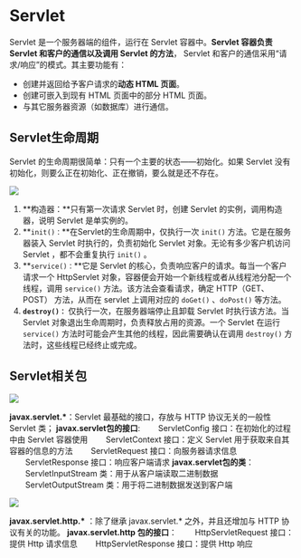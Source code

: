# Servlet

Servlet 是一个服务器端的组件，运行在 Servlet 容器中。**Servlet 容器负责 Servlet 和客户的通信以及调用 Servlet 的方法**， Servlet 和客户的通信采用“请求/响应”的模式。其主要功能有：

+ 创建并返回给予客户请求的**动态 HTML 页面**。
+ 创建可嵌入到现有 HTML 页面中的部分 HTML 页面。
+ 与其它服务器资源（如数据库）进行通信。



## Servlet生命周期

Servlet 的生命周期很简单：只有一个主要的状态——初始化。如果 Servlet 没有初始化，则要么正在初始化、正在撤销，要么就是还不存在。

![](http://ww1.sinaimg.cn/large/82c8e86egy1fdfhu9y4loj20jx0bs3zi)

1. **构造器：**只有第一次请求 Servlet 时，创建 Servlet 的实例，调用构造器，说明 Servlet 是单实例的。
2. **`init()：`**在Servlet的生命周期中，仅执行一次 `init()` 方法。它是在服务器装入 Servlet 时执行的，负责初始化 Servlet 对象。无论有多少客户机访问 Servlet ，都不会重复执行 `init()` 。
3. **`service()：`**它是 Servlet 的核心，负责响应客户的请求。每当一个客户请求一个 HttpServlet 对象，容器便会开始一个新线程或者从线程池分配一个线程，调用 `service()` 方法。该方法会查看请求，确定 HTTP（GET、POST） 方法，从而在 servlet 上调用对应的 `doGet()` 、`doPost()` 等方法。
4. **`destroy()：`** 仅执行一次，在服务器端停止且卸载 Servlet 时执行该方法。当 Servlet 对象退出生命周期时，负责释放占用的资源。一个 Servlet 在运行 `service()` 方法时可能会产生其他的线程，因此需要确认在调用 `destroy()` 方法时，这些线程已经终止或完成。

## Servlet相关包

![](http://ww1.sinaimg.cn/large/82c8e86egy1fdlnrah12fj20go0830ta)

**javax.servlet.\***：Servlet 最基础的接口，存放与 HTTP 协议无关的一般性 Servlet 类；
**javax.servlet包的接口**:
　　ServletConfig 接口：在初始化的过程中由 Servlet 容器使用
　　ServletContext 接口：定义 Servlet 用于获取来自其容器的信息的方法
　　ServletRequest 接口：向服务器请求信息
　　ServletResponse 接口：响应客户端请求
**javax.servlet包的类**：
　　ServletInputStream 类：用于从客户端读取二进制数据
　　ServletOutputStream 类：用于将二进制数据发送到客户端

![](http://ww1.sinaimg.cn/large/82c8e86egy1fdlnttnqyij20ku0460t1)

**javax.servlet.http.\*** ：除了继承 javax.servlet.*  之外，并且还增加与 HTTP 协议有关的功能。
**javax.servlet.http 包的接口**：
　　HttpServletRequest 接口：提供 Http 请求信息
　　HttpServletResponse 接口：提供 Http 响应
